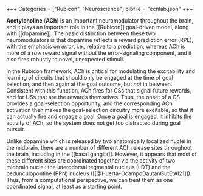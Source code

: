 +++
Categories = ["Rubicon", "Neuroscience"]
bibfile = "ccnlab.json"
+++

**Acetylcholine** (**ACh**) is an important neuromodulator throughout the brain, and it plays an important role in the [[Rubicon]] goal-driven model, along with [[dopamine]]. The basic distinction between these two neuromodulators is that dopamine reflects a reward prediction error (RPE), with the emphasis on _error_, i.e., relative to a prediction, whereas ACh is more of a _raw_ reward signal without the error-signaling component, and it also fires robustly to novel, unexpected stimuli.

In the Rubicon framework, ACh is critical for modulating the excitability and learning of circuits that should only be engaged at the time of goal selection, and then again at the goal outcome, but _not_ in between. Consistent with this function, ACh fires for CSs that signal future rewards, and for USs that are the rewards themselves. Thus, the onset of a CS provides a goal-selection opportunity, and the corresponding ACh activation then makes the goal-selection circuitry more excitable, so that it can actually fire and engage a goal. Once a goal is engaged, it inhibits the activity of ACh, so the system does not get too distracted during goal pursuit.

Unlike dopamine which is released by two anatomically localized nuclei in the midbrain, there are a number of different ACh release sites throughout the brain, including in the [[basal ganglia]]. However, it appears that most of these different sites are coordinated together via the activity of two midbrain nuclei: the  laterodorsal tegmental nucleus (LDT) and the pedunculopontine (PPN) nucleus ([[@Huerta-OcampoDautanGutEtAl21]]). Thus, from a computational perspective, we can treat them as one coordinated signal, at least as a starting point.


